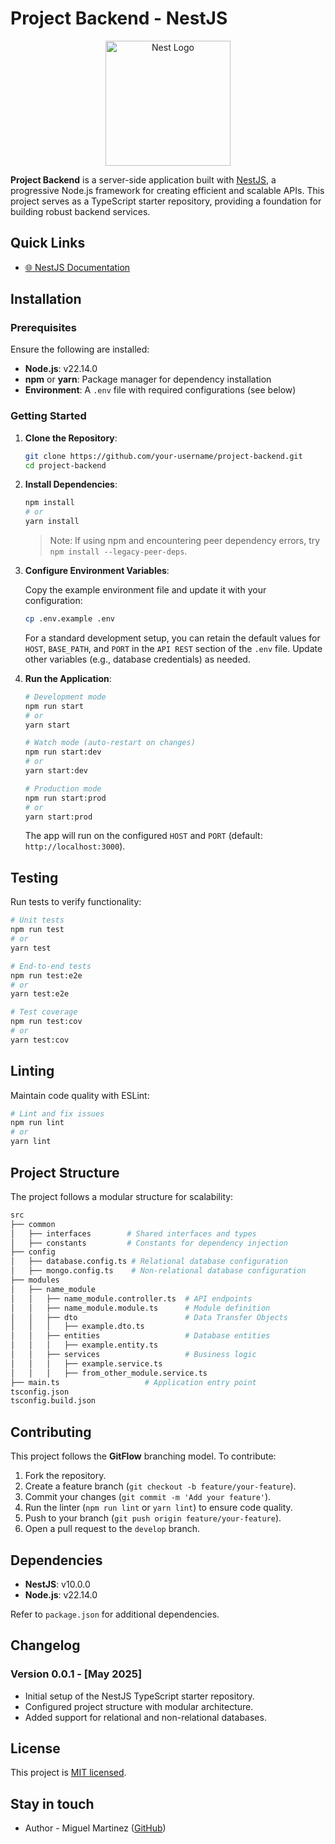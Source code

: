 # Project Backend - NestJS

<p align="center">
  <a href="http://nestjs.com/" target="_blank"><img src="https://nestjs.com/img/logo-small.svg" width="200" alt="Nest Logo" /></a>
</p>

**Project Backend** is a server-side application built with [NestJS](https://nestjs.com/), a progressive Node.js framework for creating efficient and scalable APIs. This project serves as a TypeScript starter repository, providing a foundation for building robust backend services.

## Quick Links

- [🌐 NestJS Documentation](https://docs.nestjs.com/)

## Installation

### Prerequisites

Ensure the following are installed:

- **Node.js**: v22.14.0
- **npm** or **yarn**: Package manager for dependency installation
- **Environment**: A `.env` file with required configurations (see below)

### Getting Started

1. **Clone the Repository**:

   ```bash
   git clone https://github.com/your-username/project-backend.git
   cd project-backend
   ```

2. **Install Dependencies**:

   ```bash
   npm install
   # or
   yarn install
   ```

   > Note: If using npm and encountering peer dependency errors, try `npm install --legacy-peer-deps`.

3. **Configure Environment Variables**:

   Copy the example environment file and update it with your configuration:

   ```bash
   cp .env.example .env
   ```

   For a standard development setup, you can retain the default values for `HOST`, `BASE_PATH`, and `PORT` in the `API REST` section of the `.env` file. Update other variables (e.g., database credentials) as needed.

4. **Run the Application**:

   ```bash
   # Development mode
   npm run start
   # or
   yarn start

   # Watch mode (auto-restart on changes)
   npm run start:dev
   # or
   yarn start:dev

   # Production mode
   npm run start:prod
   # or
   yarn start:prod
   ```

   The app will run on the configured `HOST` and `PORT` (default: `http://localhost:3000`).

## Testing

Run tests to verify functionality:

```bash
# Unit tests
npm run test
# or
yarn test

# End-to-end tests
npm run test:e2e
# or
yarn test:e2e

# Test coverage
npm run test:cov
# or
yarn test:cov
```

## Linting

Maintain code quality with ESLint:

```bash
# Lint and fix issues
npm run lint
# or
yarn lint
```

## Project Structure

The project follows a modular structure for scalability:

```bash
src
├── common
│   ├── interfaces        # Shared interfaces and types
│   ├── constants         # Constants for dependency injection
├── config
│   ├── database.config.ts # Relational database configuration
│   ├── mongo.config.ts    # Non-relational database configuration
├── modules
│   ├── name_module
│   │   ├── name_module.controller.ts  # API endpoints
│   │   ├── name_module.module.ts      # Module definition
│   │   ├── dto                        # Data Transfer Objects
│   │   │   ├── example.dto.ts
│   │   ├── entities                   # Database entities
│   │   │   ├── example.entity.ts
│   │   ├── services                   # Business logic
│   │   │   ├── example.service.ts
│   │   │   ├── from_other_module.service.ts
├── main.ts                   # Application entry point
tsconfig.json
tsconfig.build.json
```

## Contributing

This project follows the **GitFlow** branching model. To contribute:

1. Fork the repository.
2. Create a feature branch (`git checkout -b feature/your-feature`).
3. Commit your changes (`git commit -m 'Add your feature'`).
4. Run the linter (`npm run lint` or `yarn lint`) to ensure code quality.
5. Push to your branch (`git push origin feature/your-feature`).
6. Open a pull request to the `develop` branch.

## Dependencies

- **NestJS**: v10.0.0
- **Node.js**: v22.14.0

Refer to `package.json` for additional dependencies.

## Changelog

### Version 0.0.1 - [May 2025]

- Initial setup of the NestJS TypeScript starter repository.
- Configured project structure with modular architecture.
- Added support for relational and non-relational databases.

## License

This project is [MIT licensed](LICENSE).

## Stay in touch

- Author - Miguel Martinez ([GitHub](https://github.com/mikezxcv))